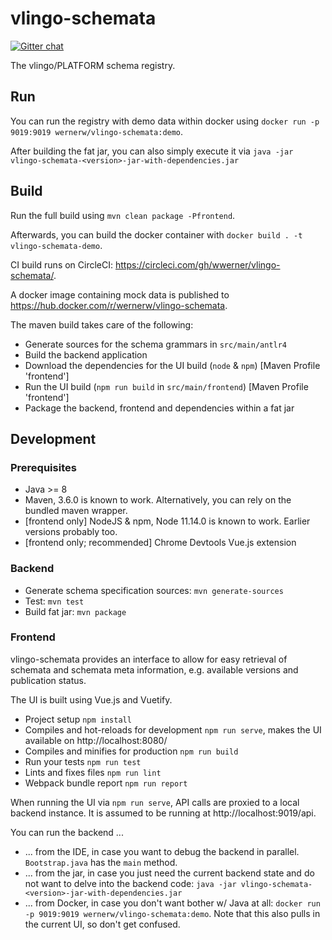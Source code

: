 # vlingo-schemata

[![Gitter chat](https://badges.gitter.im/gitterHQ/gitter.png)](https://gitter.im/vlingo-platform-java/schemata)

The vlingo/PLATFORM schema registry.
 
## Run

You can run the registry with demo data within docker using `docker run -p 9019:9019 wernerw/vlingo-schemata:demo`.

After building the fat jar, you can also simply execute it via `java -jar vlingo-schemata-<version>-jar-with-dependencies.jar`

## Build

Run the full build using `mvn clean package -Pfrontend`. 

Afterwards, you can build the docker container with `docker build . -t vlingo-schemata-demo`.

CI build runs on CircleCI: https://circleci.com/gh/wwerner/vlingo-schemata/.

A docker image containing mock data is published to https://hub.docker.com/r/wernerw/vlingo-schemata.


The maven build takes care of the following:
* Generate sources for the schema grammars in `src/main/antlr4`
* Build the backend application
* Download the dependencies for the UI build (`node` & `npm`) [Maven Profile 'frontend']
* Run the UI build (`npm run build` in `src/main/frontend`) [Maven Profile 'frontend']
* Package the backend, frontend and dependencies within a fat jar

## Development

### Prerequisites

* Java >= 8
* Maven, 3.6.0 is known to work. Alternatively, you can rely on the bundled maven wrapper.
* [frontend only] NodeJS & npm, Node 11.14.0 is known to work. Earlier versions probably too.
* [frontend only; recommended] Chrome Devtools Vue.js extension 

### Backend

* Generate schema specification sources: `mvn generate-sources`
* Test: `mvn test`
* Build fat jar: `mvn package`

### Frontend

vlingo-schemata provides an interface to allow for easy retrieval of schemata and 
schemata meta information, e.g. available versions and publication status.

The UI is built using Vue.js and Vuetify.

* Project setup `npm install`
* Compiles and hot-reloads for development `npm run serve`, makes the UI available on http://localhost:8080/
* Compiles and minifies for production `npm run build`
* Run your tests `npm run test`
* Lints and fixes files `npm run lint`
* Webpack bundle report `npm run report`

When running the UI via `npm run serve`, API calls are proxied to a local backend instance.
It is assumed to be running at http://localhost:9019/api.

You can run the backend ...
* ... from the IDE, in case you want to debug the backend in parallel. `Bootstrap.java` has the `main` method.
* ... from the jar, in case you just need the current backend state and do not want to delve into the backend code: 
`java -jar vlingo-schemata-<version>-jar-with-dependencies.jar`
* ... from Docker, in case you don't want bother w/ Java at all: 
`docker run -p 9019:9019 wernerw/vlingo-schemata:demo`. 
Note that this also pulls in the current UI, so don't get confused.
